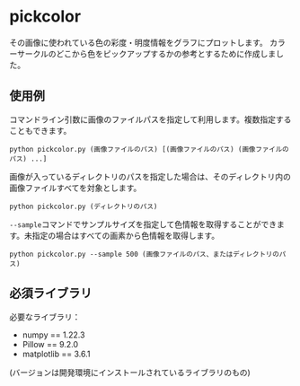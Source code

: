 # pickcolor

その画像に使われている色の彩度・明度情報をグラフにプロットします。
カラーサークルのどこから色をピックアップするかの参考とするために作成しました。

## 使用例

コマンドライン引数に画像のファイルパスを指定して利用します。複数指定することもできます。

```
python pickcolor.py (画像ファイルのパス) [(画像ファイルのパス) (画像ファイルのパス) ...]
```

画像が入っているディレクトリのパスを指定した場合は、そのディレクトリ内の画像ファイルすべてを対象とします。

```
python pickcolor.py (ディレクトリのパス)
```

`--sample`コマンドでサンプルサイズを指定して色情報を取得することができます。未指定の場合はすべての画素から色情報を取得します。

```
python pickcolor.py --sample 500 (画像ファイルのパス、またはディレクトリのパス)
```

## 必須ライブラリ

必要なライブラリ：

* numpy == 1.22.3
* Pillow == 9.2.0
* matplotlib == 3.6.1

(バージョンは開発環境にインストールされているライブラリのもの)

